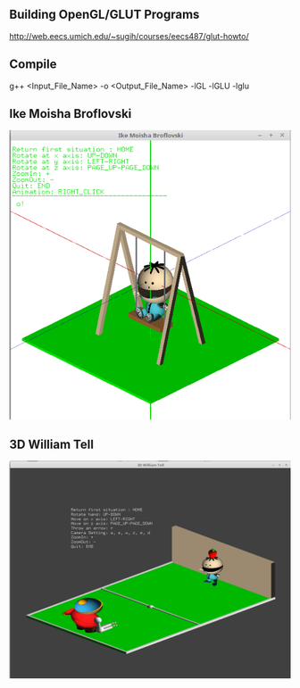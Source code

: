 
## Building OpenGL/GLUT Programs

http://web.eecs.umich.edu/~sugih/courses/eecs487/glut-howto/

## Compile
g++ <Input_File_Name> -o <Output_File_Name> -lGL -lGLU -lglu

## Ike Moisha Broflovski
![Screenshot of Ike](img/Ike_Moisha_Broflovski.png)

## 3D William Tell
![Screenshot of William Tell](img/3D_William_Tell.png)
